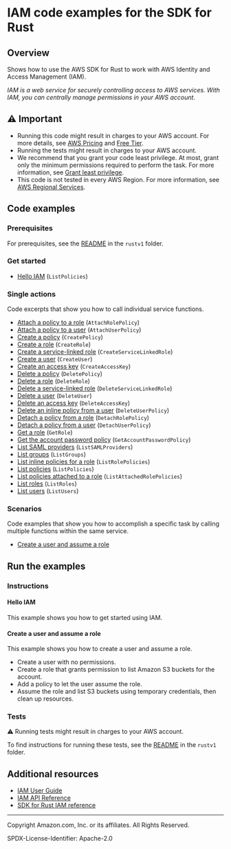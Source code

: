 <!--Generated by WRITEME on 2023-11-07 22:20:19.093956 (UTC)-->
# IAM code examples for the SDK for Rust

## Overview

Shows how to use the AWS SDK for Rust to work with AWS Identity and Access Management (IAM).

<!--custom.overview.start-->
<!--custom.overview.end-->

*IAM is a web service for securely controlling access to AWS services. With IAM, you can centrally manage permissions in your AWS account.*

## ⚠ Important

* Running this code might result in charges to your AWS account. For more details, see [AWS Pricing](https://aws.amazon.com/pricing/?aws-products-pricing.sort-by=item.additionalFields.productNameLowercase&aws-products-pricing.sort-order=asc&awsf.Free%20Tier%20Type=*all&awsf.tech-category=*all) and [Free Tier](https://aws.amazon.com/free/?all-free-tier.sort-by=item.additionalFields.SortRank&all-free-tier.sort-order=asc&awsf.Free%20Tier%20Types=*all&awsf.Free%20Tier%20Categories=*all).
* Running the tests might result in charges to your AWS account.
* We recommend that you grant your code least privilege. At most, grant only the minimum permissions required to perform the task. For more information, see [Grant least privilege](https://docs.aws.amazon.com/IAM/latest/UserGuide/best-practices.html#grant-least-privilege).
* This code is not tested in every AWS Region. For more information, see [AWS Regional Services](https://aws.amazon.com/about-aws/global-infrastructure/regional-product-services).

<!--custom.important.start-->
<!--custom.important.end-->

## Code examples

### Prerequisites

For prerequisites, see the [README](../../README.md#Prerequisites) in the `rustv1` folder.


<!--custom.prerequisites.start-->
<!--custom.prerequisites.end-->


### Get started

* [Hello IAM](src/bin/hello.rs#L1) (`ListPolicies`)

### Single actions

Code excerpts that show you how to call individual service functions.

* [Attach a policy to a role](src/iam-service-lib.rs#L223) (`AttachRolePolicy`)
* [Attach a policy to a user](src/iam-service-lib.rs#L238) (`AttachUserPolicy`)
* [Create a policy](src/iam-service-lib.rs#L20) (`CreatePolicy`)
* [Create a role](src/iam-service-lib.rs#L67) (`CreateRole`)
* [Create a service-linked role](src/iam-service-lib.rs#L419) (`CreateServiceLinkedRole`)
* [Create a user](src/iam-service-lib.rs#L89) (`CreateUser`)
* [Create an access key](src/iam-service-lib.rs#L272) (`CreateAccessKey`)
* [Delete a policy](src/iam-service-lib.rs#L340) (`DeletePolicy`)
* [Delete a role](src/iam-service-lib.rs#L162) (`DeleteRole`)
* [Delete a service-linked role](src/iam-service-lib.rs#L178) (`DeleteServiceLinkedRole`)
* [Delete a user](src/iam-service-lib.rs#L193) (`DeleteUser`)
* [Delete an access key](src/iam-service-lib.rs#L296) (`DeleteAccessKey`)
* [Delete an inline policy from a user](src/iam-service-lib.rs#L351) (`DeleteUserPolicy`)
* [Detach a policy from a role](src/iam-service-lib.rs#L323) (`DetachRolePolicy`)
* [Detach a policy from a user](src/iam-service-lib.rs#L255) (`DetachUserPolicy`)
* [Get a role](src/iam-service-lib.rs#L115) (`GetRole`)
* [Get the account password policy](src/iam-service-lib.rs#L438) (`GetAccountPasswordPolicy`)
* [List SAML providers](src/iam-service-lib.rs#L488) (`ListSAMLProviders`)
* [List groups](src/iam-service-lib.rs#L400) (`ListGroups`)
* [List inline policies for a role](src/iam-service-lib.rs#L469) (`ListRolePolicies`)
* [List policies](src/iam-service-lib.rs#L368) (`ListPolicies`)
* [List policies attached to a role](src/iam-service-lib.rs#L448) (`ListAttachedRolePolicies`)
* [List roles](src/iam-service-lib.rs#L97) (`ListRoles`)
* [List users](src/iam-service-lib.rs#L125) (`ListUsers`)

### Scenarios

Code examples that show you how to accomplish a specific task by calling multiple
functions within the same service.

* [Create a user and assume a role](src/bin/iam-getting-started.rs)

## Run the examples

### Instructions



<!--custom.instructions.start-->
<!--custom.instructions.end-->

#### Hello IAM

This example shows you how to get started using IAM.



#### Create a user and assume a role

This example shows you how to create a user and assume a role. 

* Create a user with no permissions.
* Create a role that grants permission to list Amazon S3 buckets for the account.
* Add a policy to let the user assume the role.
* Assume the role and list S3 buckets using temporary credentials, then clean up resources.

<!--custom.scenario_prereqs.iam_Scenario_CreateUserAssumeRole.start-->
<!--custom.scenario_prereqs.iam_Scenario_CreateUserAssumeRole.end-->


<!--custom.scenarios.iam_Scenario_CreateUserAssumeRole.start-->
<!--custom.scenarios.iam_Scenario_CreateUserAssumeRole.end-->

### Tests

⚠ Running tests might result in charges to your AWS account.


To find instructions for running these tests, see the [README](../../README.md#Tests)
in the `rustv1` folder.



<!--custom.tests.start-->
<!--custom.tests.end-->

## Additional resources

* [IAM User Guide](https://docs.aws.amazon.com/IAM/latest/UserGuide/introduction.html)
* [IAM API Reference](https://docs.aws.amazon.com/IAM/latest/APIReference/welcome.html)
* [SDK for Rust IAM reference](https://docs.rs/aws-sdk-iam/latest/aws_sdk_iam/)

<!--custom.resources.start-->
<!--custom.resources.end-->

---

Copyright Amazon.com, Inc. or its affiliates. All Rights Reserved.

SPDX-License-Identifier: Apache-2.0